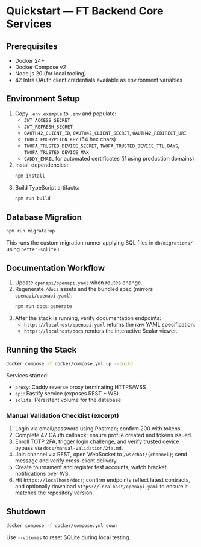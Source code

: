 # Quickstart — FT Backend Core Services

## Prerequisites
- Docker 24+
- Docker Compose v2
- Node.js 20 (for local tooling)
- 42 Intra OAuth client credentials available as environment variables

## Environment Setup
1. Copy `.env.example` to `.env` and populate:
   - `JWT_ACCESS_SECRET`
   - `JWT_REFRESH_SECRET`
   - `OAUTH42_CLIENT_ID`, `OAUTH42_CLIENT_SECRET`, `OAUTH42_REDIRECT_URI`
   - `TWOFA_ENCRYPTION_KEY` (64 hex chars)
   - `TWOFA_TRUSTED_DEVICE_SECRET`, `TWOFA_TRUSTED_DEVICE_TTL_DAYS`, `TWOFA_TRUSTED_DEVICE_MAX`
   - `CADDY_EMAIL` for automated certificates (if using production domains)
2. Install dependencies:
   ```bash
   npm install
   ```
3. Build TypeScript artifacts:
   ```bash
   npm run build
   ```

## Database Migration
```bash
npm run migrate:up
```
This runs the custom migration runner applying SQL files in `db/migrations/` using `better-sqlite3`.

## Documentation Workflow
1. Update `openapi/openapi.yaml` when routes change.
2. Regenerate `/docs` assets and the bundled spec (mirrors `openapi/openapi.yaml`):
   ```bash
   npm run docs:generate
   ```
3. After the stack is running, verify documentation endpoints:
   - `https://localhost/openapi.yaml` returns the raw YAML specification.
   - `https://localhost/docs` renders the interactive Scalar viewer.

## Running the Stack
```bash
docker compose -f docker/compose.yml up --build
```
Services started:
- `proxy`: Caddy reverse proxy terminating HTTPS/WSS
- `api`: Fastify service (exposes REST + WS)
- `sqlite`: Persistent volume for the database

### Manual Validation Checklist (excerpt)
1. Login via email/password using Postman; confirm 200 with tokens.
2. Complete 42 OAuth callback; ensure profile created and tokens issued.
3. Enroll TOTP 2FA, trigger login challenge, and verify trusted device bypass via `docs/manual-validation/2fa.md`.
4. Join channel via REST, open WebSocket to `/ws/chat/{channel}`; send message and verify cross-client delivery.
5. Create tournament and register test accounts; watch bracket notifications over WS.
6. Hit `https://localhost/docs`; confirm endpoints reflect latest contracts, and optionally download `https://localhost/openapi.yaml` to ensure it matches the repository version.

## Shutdown
```bash
docker compose -f docker/compose.yml down
```
Use `--volumes` to reset SQLite during local testing.

